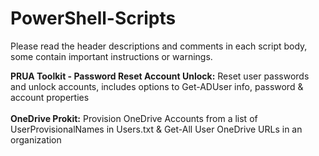# PowerShell-Scripts


Please read the header descriptions and comments in each script body, some contain important instructions or warnings.

<b>PRUA Toolkit - Password Reset Account Unlock:</b> Reset user passwords and unlock accounts, includes options to Get-ADUser info, password & account properties
<br></br>
<b>OneDrive Prokit:</b> Provision OneDrive Accounts from a list of UserProvisionalNames in Users.txt & Get-All User OneDrive URLs in an organization
